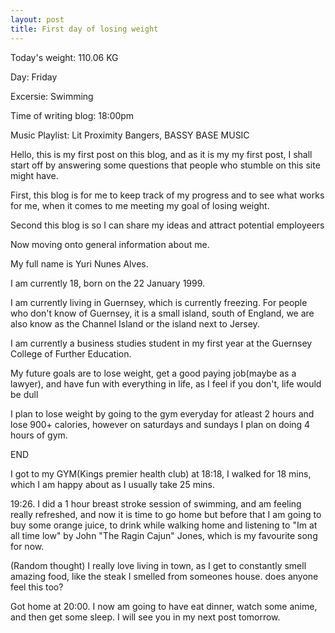 ```yaml
---
layout: post
title: First day of losing weight 
---
```


Today's weight: 110.06 KG

Day: Friday

Excersie: Swimming

Time of writing blog: 18:00pm

Music Playlist: Lit Proximity Bangers, BASSY BASE MUSIC

Hello, this is my first post on this blog, and as it is my my first post, I shall start off by answering some questions that people who stumble on this site might have. 

First, this blog is for me to keep track of my progress and to see what works for me, when it comes to me meeting my goal of losing weight. 

Second this blog is so I can share my ideas and attract potential employeers

Now moving onto general information about me. 

My full name is Yuri Nunes Alves. 

I am currently 18, born on the 22 January 1999. 

I am currently living in Guernsey, which is currently freezing. For people who don't know of Guernsey, it is a small island, south of England, we are also know as the Channel Island or the island next to Jersey. 

I am currently a business studies student in my first year at the Guernsey College of Further Education. 

My future goals are to lose weight, get a good paying job(maybe as a lawyer), and have fun with everything in life, as I feel if you don't, life would be dull

I plan to lose weight by going to the gym everyday for atleast 2 hours and lose 900+ calories, however on saturdays and sundays I plan on doing 4 hours of gym. 

END

I got to my GYM(Kings premier health club) at 18:18, I walked for 18 mins, which I am happy about as I usually take 25 mins. 

19:26. I did a 1 hour breast stroke session of swimming, and am feeling really refreshed, and now it is time to go home but before that I am going to buy some orange juice, to drink while walking home and listening to "Im at all time low" by John "The Ragin Cajun" Jones, which is my favourite song for now.

(Random thought) I really love living in town, as I get to constantly smell amazing food, like the steak I smelled from someones house. does anyone feel this too? 

Got home at 20:00. I now am going to have eat dinner, watch some anime, and then get some sleep. I will see you in my next post tomorrow. 